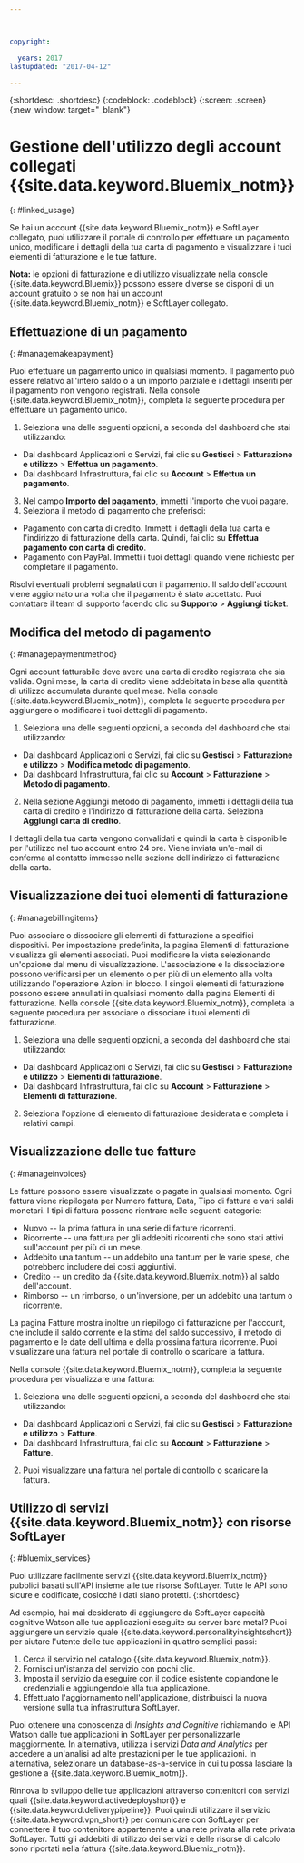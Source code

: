 ```yaml
---



copyright:

  years: 2017
lastupdated: "2017-04-12"

---
```


{:shortdesc: .shortdesc}
{:codeblock: .codeblock}
{:screen: .screen}
{:new_window: target="_blank"}

# Gestione dell'utilizzo degli account collegati {{site.data.keyword.Bluemix_notm}} 
{: #linked_usage}

Se hai un account {{site.data.keyword.Bluemix_notm}} e SoftLayer collegato, puoi utilizzare il portale di controllo per effettuare un pagamento unico, modificare i dettagli della tua carta di pagamento e visualizzare i tuoi elementi di fatturazione e le tue fatture.

**Nota:** le opzioni di fatturazione e di utilizzo visualizzate nella console {{site.data.keyword.Bluemix}} possono essere diverse se disponi di un account gratuito o se non hai un account {{site.data.keyword.Bluemix_notm}} e SoftLayer collegato.

## Effettuazione di un pagamento
{: #managemakeapayment}

Puoi effettuare un pagamento unico in qualsiasi momento. Il pagamento può essere relativo all'intero saldo o a un importo parziale e i dettagli inseriti per il pagamento non vengono registrati. Nella console {{site.data.keyword.Bluemix_notm}}, completa la seguente procedura per effettuare un pagamento unico.

1. Seleziona una delle seguenti opzioni, a seconda del dashboard che stai utilizzando:   
 * Dal dashboard Applicazioni o Servizi, fai clic su **Gestisci** &gt; **Fatturazione e utilizzo** &gt; **Effettua un pagamento**.  
 * Dal dashboard Infrastruttura, fai clic su **Account** &gt; **Effettua un pagamento**.
3. Nel campo **Importo del pagamento**, immetti l'importo che vuoi pagare.
4. Seleziona il metodo di pagamento che preferisci:
 * Pagamento con carta di credito. Immetti i dettagli della tua carta e l'indirizzo di fatturazione della carta. Quindi, fai clic su **Effettua pagamento con carta di credito**. 
 * Pagamento con PayPal. Immetti i tuoi dettagli quando viene richiesto per completare il pagamento. 

Risolvi eventuali problemi segnalati con il pagamento. Il saldo dell'account viene aggiornato una volta che il pagamento è stato accettato. Puoi contattare il team
di supporto facendo clic su **Supporto** &gt; **Aggiungi ticket**.

## Modifica del metodo di pagamento
{: #managepaymentmethod}

Ogni account fatturabile deve avere una carta di credito registrata che sia valida. Ogni mese, la carta di credito viene addebitata in base alla quantità di utilizzo accumulata durante quel mese. Nella console {{site.data.keyword.Bluemix_notm}}, completa la seguente procedura per aggiungere o modificare i tuoi dettagli di pagamento. 

1. Seleziona una delle seguenti opzioni, a seconda del dashboard che stai utilizzando:  
 * Dal dashboard Applicazioni o Servizi, fai clic su **Gestisci** &gt; **Fatturazione e utilizzo** &gt; **Modifica metodo di pagamento**.  
 * Dal dashboard Infrastruttura, fai clic su **Account** &gt; **Fatturazione** &gt; **Metodo di pagamento**.
2. Nella sezione Aggiungi metodo di pagamento, immetti i dettagli della tua carta di credito e l'indirizzo di fatturazione della carta. Seleziona **Aggiungi carta di credito**. 

I dettagli della tua carta vengono convalidati e quindi la carta è disponibile per l'utilizzo nel tuo account entro 24 ore. Viene inviata un'e-mail di conferma
al contatto immesso nella sezione dell'indirizzo di fatturazione della carta.

## Visualizzazione dei tuoi elementi di fatturazione
{: #managebillingitems}

Puoi associare o dissociare gli elementi di fatturazione a specifici dispositivi. Per impostazione predefinita, la
pagina Elementi di fatturazione visualizza gli elementi associati. Puoi modificare la vista selezionando un'opzione
dal menu di visualizzazione. L'associazione e la dissociazione possono verificarsi per un elemento o per più di un elemento alla volta utilizzando l'operazione Azioni in blocco. I singoli elementi di fatturazione possono essere annullati in qualsiasi momento dalla pagina Elementi di fatturazione. Nella console {{site.data.keyword.Bluemix_notm}}, completa la seguente procedura per associare o dissociare i tuoi elementi di fatturazione.

1. Seleziona una delle seguenti opzioni, a seconda del dashboard che stai utilizzando:   
 * Dal dashboard Applicazioni o Servizi, fai clic su **Gestisci** &gt; **Fatturazione e utilizzo** &gt; **Elementi di fatturazione**.  
 * Dal dashboard Infrastruttura, fai clic su **Account** &gt; **Fatturazione** &gt; **Elementi di fatturazione**.
2. Seleziona l'opzione di elemento di fatturazione desiderata e completa i relativi campi. 

## Visualizzazione delle tue fatture
{: #manageinvoices}

Le fatture possono essere visualizzate o pagate in qualsiasi momento. Ogni fattura viene riepilogata per Numero fattura, Data, Tipo di fattura e vari
saldi monetari. I tipi di fattura possono rientrare nelle seguenti categorie:

 *  Nuovo -- la prima fattura in una serie di fatture ricorrenti.
 *  Ricorrente -- una fattura per gli addebiti ricorrenti che sono stati attivi sull'account per più di un mese.
 *  Addebito una tantum -- un addebito una tantum per le varie spese, che potrebbero includere dei costi aggiuntivi.
 *  Credito -- un credito da {{site.data.keyword.Bluemix_notm}} al saldo dell'account.
 *  Rimborso -- un rimborso, o un'inversione, per un addebito una tantum o ricorrente.

La pagina Fatture mostra inoltre un riepilogo di fatturazione per l'account, che include il saldo corrente e la stima del saldo successivo,
il metodo di pagamento e le date dell'ultima e della prossima fattura ricorrente. Puoi visualizzare una fattura nel portale di controllo o scaricare la fattura. 

Nella console {{site.data.keyword.Bluemix_notm}}, completa la seguente procedura per visualizzare una fattura:

1. Seleziona una delle seguenti opzioni, a seconda del dashboard che stai utilizzando:  
 * Dal dashboard Applicazioni o Servizi, fai clic su **Gestisci** &gt; **Fatturazione e utilizzo** &gt; **Fatture**.  
 * Dal dashboard Infrastruttura, fai clic su **Account** &gt; **Fatturazione** &gt; **Fatture**.
2. Puoi visualizzare una fattura nel portale di controllo o scaricare la fattura. 

## Utilizzo di servizi {{site.data.keyword.Bluemix_notm}} con risorse SoftLayer
{: #bluemix_services}

Puoi utilizzare facilmente servizi {{site.data.keyword.Bluemix_notm}} pubblici basati sull'API insieme alle tue risorse SoftLayer. Tutte le API sono sicure e codificate, cosicché i dati siano protetti.
{:shortdesc}

Ad esempio, hai mai desiderato di aggiungere da SoftLayer capacità cognitive Watson alle tue applicazioni eseguite su server bare metal? Puoi aggiungere un servizio quale {{site.data.keyword.personalityinsightsshort}} per aiutare l'utente delle tue applicazioni in quattro semplici passi:

1. Cerca il servizio nel catalogo {{site.data.keyword.Bluemix_notm}}.
2. Fornisci un'istanza del servizio con pochi clic.
3. Imposta il servizio da eseguire con il codice esistente copiandone le credenziali e aggiungendole alla tua applicazione.
4. Effettuato l'aggiornamento nell'applicazione, distribuisci la nuova versione sulla tua infrastruttura SoftLayer.

Puoi ottenere una conoscenza di *Insights and Cognitive* richiamando le API Watson dalle tue applicazioni in SoftLayer per personalizzarle maggiormente. In alternativa, utilizza i servizi *Data and Analytics* per accedere a un'analisi ad alte prestazioni per le tue applicazioni. In alternativa, selezionare un database-as-a-service in cui tu possa lasciare la gestione a {{site.data.keyword.Bluemix_notm}}.

Rinnova lo sviluppo delle tue applicazioni attraverso contenitori con servizi quali {{site.data.keyword.activedeployshort}} e {{site.data.keyword.deliverypipeline}}. Puoi quindi utilizzare il servizio {{site.data.keyword.vpn_short}} per comunicare con SoftLayer per connettere il tuo contenitore appartenente a una rete privata alla rete privata SoftLayer. Tutti gli addebiti di utilizzo dei servizi e delle risorse di calcolo sono riportati nella fattura {{site.data.keyword.Bluemix_notm}}.
